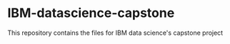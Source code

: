 # IBM-datascience-capstone
This repository contains the files for IBM data science's capstone project
